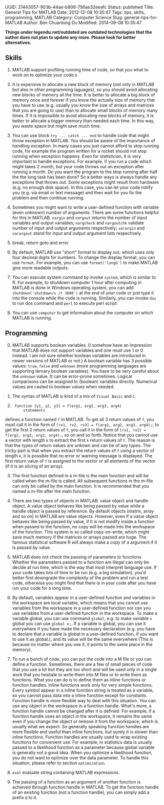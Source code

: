 UUID: 21443057-903b-44ae-b806-756ae32eeafc
Status: published
Title: General Tips for MATLAB
Date: 2012-12-08 10:35:47
Tags: tips, skills, programming, MATLAB
Category: Computer Science
Slug: general-tips-for-MATLAB
Author: Ben Chuanlong Du
Modified: 2014-09-08 10:35:47

**Things under legendu.net/outdated are outdated technologies that the author does not plan to update any more. Please look for better alternatives.**


## Skills

1. MATLAB support profiling running time of code, 
so that you what to work on to optimize your code.s

1. It is expensive to allocate a new block of memory (not only in MATLAB
but also in other programming laguages), 
so you should avoid allocating new blocks of memory all the time. 
It is better to allocate a big block of memory once and forever 
if you know the actually size of memory that you have to use 
(e.g. usually you know the size of arrays and matrices that you are going to use) 
than to allocate small blocks of memory many times. 
If it is impossible to avoid allocating new blocks of memory, 
it is better to allocate a bigger memory than needed each time. 
In this way, you waste space but might save much time.

2. You can use block `try ... catch ... end` to handle code that might throw exception in MATLAB. 
You should be aware of the importance of handling exception. 
In many cases you just cannot afford to stop running code, 
for example the program written for a rocket should not stop running when exception happens. 
Even for statistician, 
it is very important to handle exceptions. 
For example, if you run a code which might takes 2 month, 
but your code throws out an exception after running a month. 
Do you want the program to the stop running after half the the long task has been done? 
So a better ways is always handle any exceptions that throws out. 
Some exceptions might result from hardware (e.g. no enough disk space). 
In this case, 
you can let your code notify you (e.g. via email or text message) 
and then wait for you fix the problem and then continue running.

3. Sometimes you might want to write a user-defined function 
with variable (even unknown) number of arguments. 
There are some functions helpful for this in MATLAB. 
`nargin` and `nargout` returns the number of input variables and output variables; 
`nargcheck` and `nargoutchk` validate number of input and output arguments respectively; 
`varargin` and `varargout` stand for input and output argument lists respectively.

4. break, return goto and error

5. By default, MATLAB use "short" format to display out, 
which uses only four decimal digits for numbers. 
To change the display format, you can use `format`. 
For example, you can use `format('longG')` to make MATLAB give more readable outputs.

6. You can execute system command by invoke `system`, 
which is similar to R. 
For example, 
to shutdown computer 1 hour after computing in MATLAB is done in Windows operating system, 
you can add `shutdown('shutdown/s /t 3600')` at the end of your code 
or just type it into the console while the code is running. 
Similarly, 
you can invoke `dos` to run dos command and `perl` to execute perl script.

7. You can use `computer` to get information about the computer on which MATLAB is running.

## Programming

0. MATLAB supports boolean variables. 
(I somehow have an impression that MATLAB does not support variables 
and one must use 1 or 0 instead. 
I am not sure whether boolean variables are introduced in newer versions of MATLAB or not.)
A boolean variable has 3 possible values: `true`, `false` and `unknown` 
(more programming languages are supporting ternary boolean variables).
You have to be very careful about the `unknown` value.
It can be error-prone sometimes.
Logical comparisons can be assigned to (boolean) variables directly. 
Numerical values are casted to boolean values when needed.

1. The syntax of MATLAB is kind of a mix of `Visual Basic` and `C`. 

2. 
        function [y1, y2, y3] = f(arg1, arg2, arg3, arg4)
            statements
defines a function named `f` in MATLAB. 
To get all 3 return values of `f`, 
you must call it in the form of `[rv1, rv2, rv3] = f(arg1, arg2, arg3, arg4);`;
to get the first 2 return values of `f`, 
you call it in the form of `[rv1, rv2] = f(arg1, arg2, arg3, arg4);`, so on and so forth.
Notice that you cannot use a vector with length `k` to extract the first `k` return values of `f`. 
The reason is that the types of return values are unkown and can be of any types. 
The tricky part is that when you extract the return values of `f` using a vector of length `k`,
it is possible that no error or warning message is displayed. 
The first return value of `f` is assigned to the vector or all elements of the vector
(if it is an slicing of an array).

3. The first function defined in a m-file is the main function 
and will be called when the m-file is called.
All subsequent functions in the m-file can only be called by the main function.
It is recommended that you named a m-file after the main function.

2. There are two types of objects in MATLAB: value object and handle object. 
A value object behaves like being passed by value 
while a handle object is passed by reference. 
By default objects (matrix, array and so on) in MATLAB are value objects. 
However, even if a value object behaves like being passed by value, 
if it is not modify inside a function when passed to the function, 
no copy will be made into the workspace of the function. 
This system is so called copy-on-write, 
which might save much memory if the matrices or arrays passed are huge. 
The famous statistical software R will always make a copy of a argument 
if it is passed by value.

3. MATLAB does not check the passing of parameters to functions. 
Whether the parameters passed to a function are illegal can only be decide at run time, 
which is the way that most interpret language use.
If your code takes lots of time to be run (e.g. a big simulation),
you'd better first downgrade the complexity of the problem and run a test code, 
otherwise you might find that there is in your code after you have run your code for a long time.

4. By default, 
variables appear in a user-defined function 
and variables in the workspace are local variable, 
which means that you cannot use variables from the workspace in a user-defined function
nor can you use variables from a user-defined function in the workspace. 
To make a variable global, 
you can use command `global`, e.g. to make variable `x` global you can use `global x;`. 
If a variable is global, 
you can use it everywhere if you have made the necessary declaration 
(e.g. you have to declare that a variable is global in a user-defined function, 
if you want to use it as global.), 
and its value will be the same everywhere 
(This is because no matter where you use it, 
it points to the same place in the memory).

5. To run a bunch of code, you can put the code into a M file or you can define a function. 
Sometimes, 
there are a few of small pieces of code that you use a lot 
but they are too short and will be used only in a single work 
that you hesitate to write them into M files or to write them as functions. 
What you can do is to define them as inline functions or function handles. 
Inline functions work only for very simple functions. 
Every symbol appear in a inline function string is treated as a variable, 
so you cannot pass data into a inline function except for constants. 
Function handle is more flexible way to deal with this situation. 
You can use any object in the workspace in a function handle. 
What's more, a function handle cannot be changed after it is defined. 
For example, if a function handle uses an object in the workspace, 
it remains the same even if you change the object or remove it from the workspace, 
which is usually what we expect. 
So generally speaking function handles are more flexible 
and useful than inline functions, 
but surely it is slower than inline functions. 
Function handles are usually used to wrap existing functions for convenient use. 
For example, 
in statistics data is usually passed to a likelihood function as a parameter 
because global variable is generally not a good idea. 
When you optimize a likelihood function, 
you do not want to optimize over the data parameter. 
To handle this situation, please refer to section `optimization`.

6. `eval` evaluate string containing MATLAB expressions.

6. The passing of a function as an argument of another function 
is achieved through function handle in MATLAB. 
To get the function handle of an existing function (not a function handle), 
you can simply add a prefix `@` to it.

